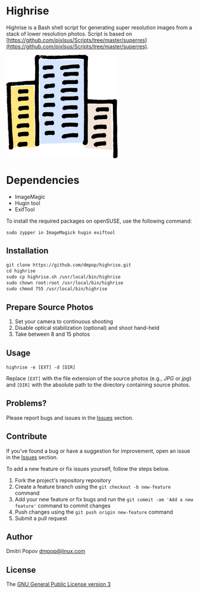# Highrise

Highrise is a Bash shell script for generating super resolution images from a stack of lower resolution photos. Script is based on [https://github.com/pixlsus/Scripts/tree/master/superres](https://github.com/pixlsus/Scripts/tree/master/superres).

<img src="highrise.png" alt="highrise" width="300">

# Dependencies

- ImageMagic
- Hugin tool
- ExifTool

To install the required packages on openSUSE, use the following command:

    sudo zypper in ImageMagick hugin exiftool

## Installation

```
git clone https://github.com/dmpop/highrise.git
cd highrise
sudo cp highrise.sh /usr/local/bin/highrise
sudo chown root:root /usr/local/bin/highrise
sudo chmod 755 /usr/local/bin/highrise
```

## Prepare Source Photos

1. Set your camera to continuous shooting
2. Disable optical stabilization (optional) and shoot hand-held
3. Take between 8 and 15 photos

## Usage

    highrise -e [EXT] -d [DIR]

Replace `[EXT]` with the file extension of the source photos (e.g., *JPG* or *jpg*) and `[DIR]` with the absolute path to the directory containing source photos.

## Problems?

Please report bugs and issues in the [Issues](https://github.com/dmpop/highrise/issues) section.

## Contribute

If you've found a bug or have a suggestion for improvement, open an issue in the [Issues](https://github.com/dmpop/highrise/issues) section.

To add a new feature or fix issues yourself, follow the steps below.

1. Fork the project's repository repository
2. Create a feature branch using the `git checkout -b new-feature` command
3. Add your new feature or fix bugs and run the `git commit -am 'Add a new feature'` command to commit changes
4. Push changes using the `git push origin new-feature` command
5. Submit a pull request

## Author

Dmitri Popov [dmpop@linux.com](mailto:dmpop@linux.com)

## License

The [GNU General Public License version 3](http://www.gnu.org/licenses/gpl-3.0.en.html)
